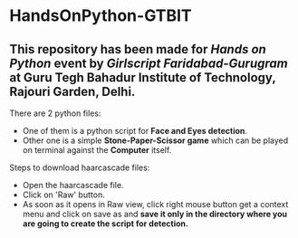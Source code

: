 # HandsOnPython-GTBIT

## This repository has been made for *Hands on Python* event by *Girlscript Faridabad-Gurugram* at Guru Tegh Bahadur Institute of Technology, Rajouri Garden, Delhi. 

There are 2 python files:
- One of them is a python script for **Face and Eyes detection**.
- Other one is a simple **Stone-Paper-Scissor game** which can be played on terminal against the **Computer** itself.

Steps to download haarcascade files:
- Open the haarcascade file.
- Click on 'Raw' button.
- As soon as it opens in Raw view, click right mouse button get a context menu and click on save as and **save it only in the directory where you are going to create the script for detection.**


